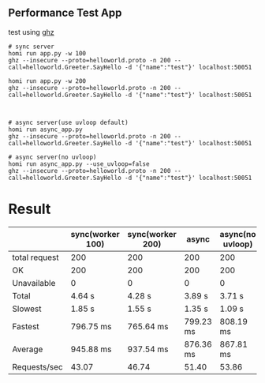 ## Performance Test App
test using [ghz](https://github.com/bojand/ghz)

```shell script
# sync server
homi run app.py -w 100
ghz --insecure --proto=helloworld.proto -n 200 --call=helloworld.Greeter.SayHello -d '{"name":"test"}' localhost:50051

homi run app.py -w 200
ghz --insecure --proto=helloworld.proto -n 200 --call=helloworld.Greeter.SayHello -d '{"name":"test"}' localhost:50051



# async server(use uvloop default)
homi run async_app.py 
ghz --insecure --proto=helloworld.proto -n 200 --call=helloworld.Greeter.SayHello -d '{"name":"test"}' localhost:50051

# async server(no uvloop)
homi run async_app.py --use_uvloop=false
ghz --insecure --proto=helloworld.proto -n 200 --call=helloworld.Greeter.SayHello -d '{"name":"test"}' localhost:50051

```

# Result
|               | sync(worker 100) | sync(worker 200) | async     | async(no uvloop) |
|---------------|------------------|------------------|-----------|------------------|
| total request | 200              | 200              | 200       | 200              |
| OK            | 200              | 200              | 200       | 200              |
| Unavailable   | 0                | 0                | 0         | 0                |
| Total         | 4.64 s           | 4.28 s           | 3.89 s    | 3.71 s           |
| Slowest       | 1.85 s           | 1.55 s           | 1.35 s    | 1.09 s           |
| Fastest       | 796.75 ms        | 765.64 ms        | 799.23 ms | 808.19 ms        |
| Average       | 945.88 ms        | 937.54 ms        | 876.36 ms | 867.81 ms        |
| Requests/sec  | 43.07            | 46.74            | 51.40     | 53.86            |